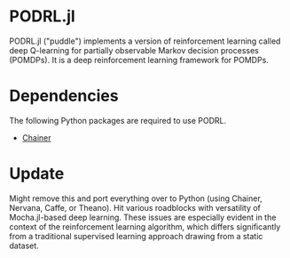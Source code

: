 # PODRL.jl

PODRL.jl ("puddle") implements a version of reinforcement learning called deep Q-learning for partially observable Markov decision processes (POMDPs). It is a deep reinforcement learning framework for POMDPs. 

# Dependencies

The following Python packages are required to use PODRL.
* [Chainer](https://github.com/pfnet/chainer)

# Update
Might remove this and port everything over to Python (using Chainer, Nervana, Caffe, or Theano). Hit various roadblocks with versatility of Mocha.jl-based deep learning. These issues are especially evident in the context of the reinforcement learning algorithm, which differs significantly from a traditional supervised learning approach drawing from a static dataset.
